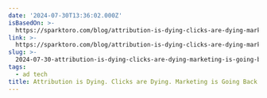 ```yaml
---
date: '2024-07-30T13:36:02.000Z'
isBasedOn: >-
  https://sparktoro.com/blog/attribution-is-dying-clicks-are-dying-marketing-is-going-back-to-the-20th-century/
link: >-
  https://sparktoro.com/blog/attribution-is-dying-clicks-are-dying-marketing-is-going-back-to-the-20th-century/
slug: >-
  2024-07-30-attribution-is-dying-clicks-are-dying-marketing-is-going-back-to-the-20th
tags:
  - ad tech
title: Attribution is Dying. Clicks are Dying. Marketing is Going Back to the 20th
---
```

 

